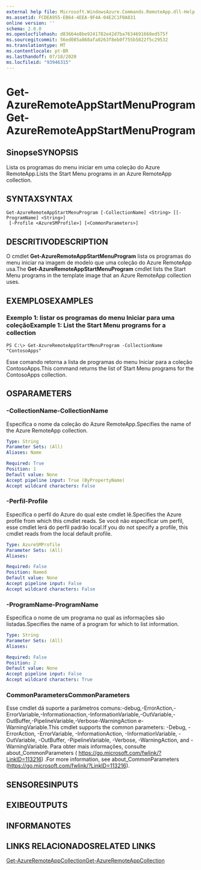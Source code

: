 ```yaml
---
external help file: Microsoft.WindowsAzure.Commands.RemoteApp.dll-Help.xml
ms.assetid: FCDEA955-EB64-4EEA-9F4A-04E2C1F0A831
online version: ''
schema: 2.0.0
ms.openlocfilehash: d83664e8be9241782e42d7ba7634691668ed575f
ms.sourcegitcommit: 56ed085a868afa8263f8eb0f755b5822f5c29532
ms.translationtype: MT
ms.contentlocale: pt-BR
ms.lasthandoff: 07/18/2020
ms.locfileid: "93946315"
---
```

# <span data-ttu-id="33596-101">Get-AzureRemoteAppStartMenuProgram</span><span class="sxs-lookup"><span data-stu-id="33596-101">Get-AzureRemoteAppStartMenuProgram</span></span>

## <span data-ttu-id="33596-102">Sinopse</span><span class="sxs-lookup"><span data-stu-id="33596-102">SYNOPSIS</span></span>
<span data-ttu-id="33596-103">Lista os programas do menu iniciar em uma coleção do Azure RemoteApp.</span><span class="sxs-lookup"><span data-stu-id="33596-103">Lists the Start Menu programs in an Azure RemoteApp collection.</span></span>

## <span data-ttu-id="33596-104">SYNTAX</span><span class="sxs-lookup"><span data-stu-id="33596-104">SYNTAX</span></span>

```
Get-AzureRemoteAppStartMenuProgram [-CollectionName] <String> [[-ProgramName] <String>]
 [-Profile <AzureSMProfile>] [<CommonParameters>]
```

## <span data-ttu-id="33596-105">DESCRITIVO</span><span class="sxs-lookup"><span data-stu-id="33596-105">DESCRIPTION</span></span>
<span data-ttu-id="33596-106">O cmdlet **Get-AzureRemoteAppStartMenuProgram** lista os programas do menu iniciar na imagem de modelo que uma coleção do Azure RemoteApp usa.</span><span class="sxs-lookup"><span data-stu-id="33596-106">The **Get-AzureRemoteAppStartMenuProgram** cmdlet lists the Start Menu programs in the template image that an Azure RemoteApp collection uses.</span></span>

## <span data-ttu-id="33596-107">EXEMPLOS</span><span class="sxs-lookup"><span data-stu-id="33596-107">EXAMPLES</span></span>

### <span data-ttu-id="33596-108">Exemplo 1: listar os programas do menu Iniciar para uma coleção</span><span class="sxs-lookup"><span data-stu-id="33596-108">Example 1: List the Start Menu programs for a collection</span></span>
```
PS C:\> Get-AzureRemoteAppStartMenuProgram -CollectionName "ContosoApps"
```

<span data-ttu-id="33596-109">Esse comando retorna a lista de programas do menu Iniciar para a coleção ContosoApps.</span><span class="sxs-lookup"><span data-stu-id="33596-109">This command returns the list of Start Menu programs for the ContosoApps collection.</span></span>

## <span data-ttu-id="33596-110">OS</span><span class="sxs-lookup"><span data-stu-id="33596-110">PARAMETERS</span></span>

### <span data-ttu-id="33596-111">-CollectionName</span><span class="sxs-lookup"><span data-stu-id="33596-111">-CollectionName</span></span>
<span data-ttu-id="33596-112">Especifica o nome da coleção do Azure RemoteApp.</span><span class="sxs-lookup"><span data-stu-id="33596-112">Specifies the name of the Azure RemoteApp collection.</span></span>

```yaml
Type: String
Parameter Sets: (All)
Aliases: Name

Required: True
Position: 1
Default value: None
Accept pipeline input: True (ByPropertyName)
Accept wildcard characters: False
```

### <span data-ttu-id="33596-113">-Perfil</span><span class="sxs-lookup"><span data-stu-id="33596-113">-Profile</span></span>
<span data-ttu-id="33596-114">Especifica o perfil do Azure do qual este cmdlet lê.</span><span class="sxs-lookup"><span data-stu-id="33596-114">Specifies the Azure profile from which this cmdlet reads.</span></span>
<span data-ttu-id="33596-115">Se você não especificar um perfil, esse cmdlet lerá do perfil padrão local.</span><span class="sxs-lookup"><span data-stu-id="33596-115">If you do not specify a profile, this cmdlet reads from the local default profile.</span></span>

```yaml
Type: AzureSMProfile
Parameter Sets: (All)
Aliases: 

Required: False
Position: Named
Default value: None
Accept pipeline input: False
Accept wildcard characters: False
```

### <span data-ttu-id="33596-116">-ProgramName</span><span class="sxs-lookup"><span data-stu-id="33596-116">-ProgramName</span></span>
<span data-ttu-id="33596-117">Especifica o nome de um programa no qual as informações são listadas.</span><span class="sxs-lookup"><span data-stu-id="33596-117">Specifies the name of a program for which to list information.</span></span>

```yaml
Type: String
Parameter Sets: (All)
Aliases: 

Required: False
Position: 2
Default value: None
Accept pipeline input: False
Accept wildcard characters: True
```

### <span data-ttu-id="33596-118">CommonParameters</span><span class="sxs-lookup"><span data-stu-id="33596-118">CommonParameters</span></span>
<span data-ttu-id="33596-119">Esse cmdlet dá suporte a parâmetros comuns:-debug,-ErrorAction,-ErrorVariable,-Informationaction,-InformationVariable,-OutVariable,-OutBuffer,-PipelineVariable,-Verbose-WarningAction e-WarningVariable.</span><span class="sxs-lookup"><span data-stu-id="33596-119">This cmdlet supports the common parameters: -Debug, -ErrorAction, -ErrorVariable, -InformationAction, -InformationVariable, -OutVariable, -OutBuffer, -PipelineVariable, -Verbose, -WarningAction, and -WarningVariable.</span></span> <span data-ttu-id="33596-120">Para obter mais informações, consulte about_CommonParameters ( https://go.microsoft.com/fwlink/?LinkID=113216) .</span><span class="sxs-lookup"><span data-stu-id="33596-120">For more information, see about_CommonParameters (https://go.microsoft.com/fwlink/?LinkID=113216).</span></span>

## <span data-ttu-id="33596-121">SENSORES</span><span class="sxs-lookup"><span data-stu-id="33596-121">INPUTS</span></span>

## <span data-ttu-id="33596-122">EXIBE</span><span class="sxs-lookup"><span data-stu-id="33596-122">OUTPUTS</span></span>

## <span data-ttu-id="33596-123">INFORMA</span><span class="sxs-lookup"><span data-stu-id="33596-123">NOTES</span></span>

## <span data-ttu-id="33596-124">LINKS RELACIONADOS</span><span class="sxs-lookup"><span data-stu-id="33596-124">RELATED LINKS</span></span>

[<span data-ttu-id="33596-125">Get-AzureRemoteAppCollection</span><span class="sxs-lookup"><span data-stu-id="33596-125">Get-AzureRemoteAppCollection</span></span>](./Get-AzureRemoteAppCollection.md)


